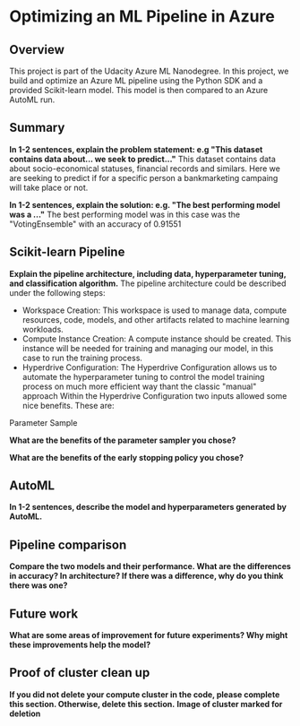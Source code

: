 # Optimizing an ML Pipeline in Azure

## Overview
This project is part of the Udacity Azure ML Nanodegree.
In this project, we build and optimize an Azure ML pipeline using the Python SDK and a provided Scikit-learn model.
This model is then compared to an Azure AutoML run.

## Summary
**In 1-2 sentences, explain the problem statement: e.g "This dataset contains data about... we seek to predict..."**
This dataset contains data about socio-economical statuses, financial records and similars. Here we are seeking to predict if for a specific person a bankmarketing campaing will take place or not.

**In 1-2 sentences, explain the solution: e.g. "The best performing model was a ..."**
The best performing model was in this case was the "VotingEnsemble" with an accuracy of 0.91551

## Scikit-learn Pipeline
**Explain the pipeline architecture, including data, hyperparameter tuning, and classification algorithm.**
The pipeline architecture could be described under the following steps:
- Workspace Creation:
This workspace is used to manage data, compute resources, code, models, and other artifacts related to machine learning workloads.
- Compute Instance Creation:
A compute instance should be created. This instance will be needed for training and managing our model, in this case to run the training process.
- Hyperdrive Configuration:
The Hyperdrive Configuration allows us to automate the hyperparameter tuning to control the model training process on much more efficient way thant the classic "manual" approach
Within the Hyperdrive Configuration two inputs allowed some nice benefits. These are:

Parameter Sample

**What are the benefits of the parameter sampler you chose?**

**What are the benefits of the early stopping policy you chose?**

## AutoML
**In 1-2 sentences, describe the model and hyperparameters generated by AutoML.**

## Pipeline comparison
**Compare the two models and their performance. What are the differences in accuracy? In architecture? If there was a difference, why do you think there was one?**

## Future work
**What are some areas of improvement for future experiments? Why might these improvements help the model?**

## Proof of cluster clean up
**If you did not delete your compute cluster in the code, please complete this section. Otherwise, delete this section.**
**Image of cluster marked for deletion**
